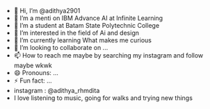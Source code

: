 - 👋 Hi, I’m @adithya2901
- 👋 I’m a menti on IBM Advance AI at Infinite Learning
- 👋 I’m a student at Batam State Polytechnic College
- 👀 I’m interested in the field of Ai and design
- 🌱 I’m currently learning What makes me curious
- 💞️ I’m looking to collaborate on ...
- 📫 How to reach me maybe by searching my instagram and follow maybe wkwk
- 😄 Pronouns: ...
- ⚡ Fun fact: ...
- instagram : @adithya_rhmdita
- I love listening to music, going for walks and trying new things

<!---
adithya2901/adithya2901 is a ✨ special ✨ repository because its `README.md` (this file) appears on your GitHub profile.
You can click the Preview link to take a look at your changes.
--->
